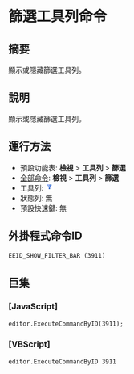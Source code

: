 # 篩選工具列命令

## 摘要

顯示或隱藏篩選工具列。

## 說明

顯示或隱藏篩選工具列。

## 運行方法

- 預設功能表: **檢視** > **工具列** \> **篩選**
- [全部命令](../tools/all_commands): **檢視** > **工具列** \> **篩選**
- 工具列: ![](../../images/togglefilterbar.png)
- 狀態列: 無
- 預設快速鍵: 無

## 外掛程式命令ID

```
EEID_SHOW_FILTER_BAR (3911)
```

## 巨集

### \[JavaScript\]

```
editor.ExecuteCommandByID(3911);
```

### \[VBScript\]

```
editor.ExecuteCommandByID 3911
```
